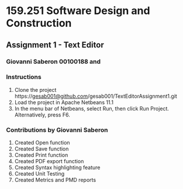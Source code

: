 # 159.251 Software Design and Construction
## Assignment 1 - Text Editor
### Giovanni Saberon 00100188 and 

### Instructions
1. Clone the project https://gesab001@github.com/gesab001/TextEditorAssignment1.git
2. Load the project in Apache Netbeans 11.1
3. In the menu bar of Netbeans, select Run, then click Run Project. Alternatively, press F6.

### Contributions by Giovanni Saberon
1. Created Open function
2. Created Save function
3. Created Print function
4. Created PDF export function
5. Created Syntax highlighting feature
6. Created Unit Testing
7. Created Metrics and PMD reports

